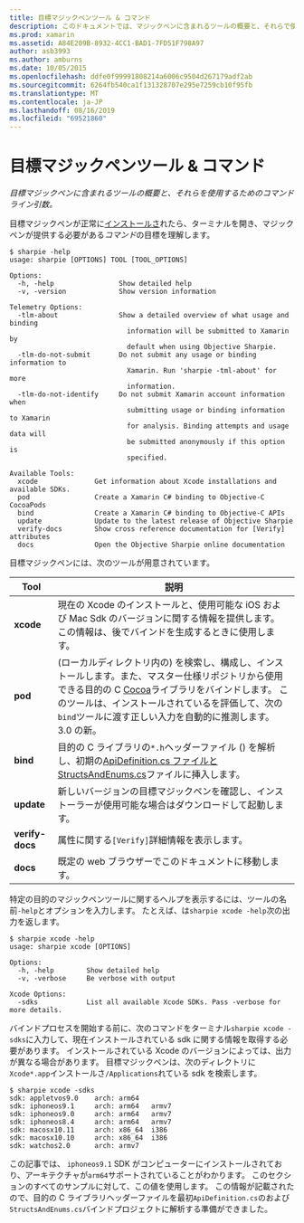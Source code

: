 ```yaml
---
title: 目標マジックペンツール & コマンド
description: このドキュメントでは、マジックペンに含まれるツールの概要と、それらで使用するコマンドライン引数について説明します。
ms.prod: xamarin
ms.assetid: A84E209B-8932-4CC1-BAD1-7FD51F798A97
author: asb3993
ms.author: amburns
ms.date: 10/05/2015
ms.openlocfilehash: ddfe0f99991808214a6006c9504d267179adf2ab
ms.sourcegitcommit: 6264fb540ca1f131328707e295e7259cb10f95fb
ms.translationtype: MT
ms.contentlocale: ja-JP
ms.lasthandoff: 08/16/2019
ms.locfileid: "69521860"
---
```

# <a name="objective-sharpie-tools--commands"></a>目標マジックペンツール & コマンド

_目標マジックペンに含まれるツールの概要と、それらを使用するためのコマンドライン引数。_

目標マジックペンが正常に[インストールさ](~/cross-platform/macios/binding/objective-sharpie/get-started.md)れたら、ターミナルを開き、マジックペンが提供する必要がある*コマンド*の目標を理解します。

```
$ sharpie -help
usage: sharpie [OPTIONS] TOOL [TOOL_OPTIONS]

Options:
  -h, -help                Show detailed help
  -v, -version             Show version information

Telemetry Options:
  -tlm-about               Show a detailed overview of what usage and binding
                             information will be submitted to Xamarin by
                             default when using Objective Sharpie.
  -tlm-do-not-submit       Do not submit any usage or binding information to
                             Xamarin. Run 'sharpie -tml-about' for more
                             information.
  -tlm-do-not-identify     Do not submit Xamarin account information when
                             submitting usage or binding information to Xamarin
                             for analysis. Binding attempts and usage data will
                             be submitted anonymously if this option is
                             specified.

Available Tools:
  xcode              Get information about Xcode installations and available SDKs.
  pod                Create a Xamarin C# binding to Objective-C CocoaPods
  bind               Create a Xamarin C# binding to Objective-C APIs
  update             Update to the latest release of Objective Sharpie
  verify-docs        Show cross reference documentation for [Verify] attributes
  docs               Open the Objective Sharpie online documentation
```

目標マジックペンには、次のツールが用意されています。

|Tool|説明|
|--- |--- |
|**xcode**|現在の Xcode のインストールと、使用可能な iOS および Mac Sdk のバージョンに関する情報を提供します。 この情報は、後でバインドを生成するときに使用します。|
|**pod**|(ローカルディレクトリ内の) を検索し、構成し、インストールします。また、マスター仕様リポジトリから使用できる目的の C [Cocoa](https://cocoapods.org/)ライブラリをバインドします。 このツールは、インストールされているを評価して、次の`bind`ツールに渡す正しい入力を自動的に推測します。 3\.0 の新。|
|**bind**|目的の C ライブラリの`*.h`ヘッダーファイル () を解析し、初期の[ApiDefinition.cs ファイルと StructsAndEnums.cs](~/cross-platform/macios/binding/objective-sharpie/platform/apidefinitions-structsandenums.md)ファイルに挿入します。|
|**update**|新しいバージョンの目標マジックペンを確認し、インストーラーが使用可能な場合はダウンロードして起動します。|
|**verify-docs**|属性に関する`[Verify]`詳細情報を表示します。|
|**docs**|既定の web ブラウザーでこのドキュメントに移動します。|

特定の目的のマジックペンツールに関するヘルプを表示するには、ツールの名前`-help`とオプションを入力します。 たとえば、は`sharpie xcode -help`次の出力を返します。

```
$ sharpie xcode -help
usage: sharpie xcode [OPTIONS]

Options:
  -h, -help        Show detailed help
  -v, -verbose     Be verbose with output

Xcode Options:
  -sdks            List all available Xcode SDKs. Pass -verbose for more details.
```

バインドプロセスを開始する前に、次のコマンドをターミナル`sharpie xcode -sdks`に入力して、現在インストールされている sdk に関する情報を取得する必要があります。 インストールされている Xcode のバージョンによっては、出力が異なる場合があります。 目標マジックペンは、次のディレクトリに`Xcode*.app`インストールさ`/Applications`れている sdk を検索します。

```
$ sharpie xcode -sdks
sdk: appletvos9.0    arch: arm64
sdk: iphoneos9.1     arch: arm64   armv7
sdk: iphoneos9.0     arch: arm64   armv7
sdk: iphoneos8.4     arch: arm64   armv7
sdk: macosx10.11     arch: x86_64  i386
sdk: macosx10.10     arch: x86_64  i386
sdk: watchos2.0      arch: armv7
```

この記事では、 `iphoneos9.1` SDK がコンピューターにインストールされており、アーキテクチャが`arm64`サポートされていることがわかります。 このセクションのすべてのサンプルに対して、この値を使用します。 この情報が記載されたので、目的の C ライブラリヘッダーファイルを最初`ApiDefinition.cs`のおよび`StructsAndEnums.cs`バインドプロジェクトに解析する準備ができました。

